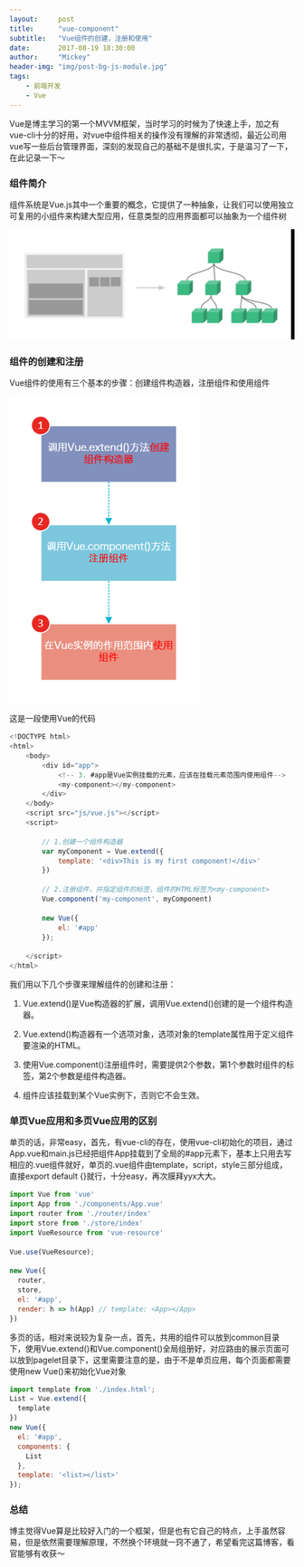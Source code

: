 ```yaml
---
layout:     post
title:      "vue-component"
subtitle:   "Vue组件的创建，注册和使用"
date:       2017-08-19 18:30:00
author:     "Mickey"
header-img: "img/post-bg-js-module.jpg"
tags:
    - 前端开发
    - Vue
---
```


Vue是博主学习的第一个MVVM框架，当时学习的时候为了快速上手，加之有vue-cli十分的好用，对vue中组件相关的操作没有理解的非常透彻，最近公司用vue写一些后台管理界面，深刻的发现自己的基础不是很扎实，于是温习了一下，在此记录一下～

<h3>组件简介</h3>

组件系统是Vue.js其中一个重要的概念，它提供了一种抽象，让我们可以使用独立可复用的小组件来构建大型应用，任意类型的应用界面都可以抽象为一个组件树

![component](/img/in-post/post-vue-component/1.png)

<h3>组件的创建和注册</h3>

Vue组件的使用有三个基本的步骤：创建组件构造器，注册组件和使用组件

![component](/img/in-post/post-vue-component/2.png)

这是一段使用Vue的代码

```js
<!DOCTYPE html>
<html>
    <body>
        <div id="app">
            <!-- 3. #app是Vue实例挂载的元素，应该在挂载元素范围内使用组件-->
            <my-component></my-component>
        </div>
    </body>
    <script src="js/vue.js"></script>
    <script>
    
        // 1.创建一个组件构造器
        var myComponent = Vue.extend({
            template: '<div>This is my first component!</div>'
        })
        
        // 2.注册组件，并指定组件的标签，组件的HTML标签为<my-component>
        Vue.component('my-component', myComponent)
        
        new Vue({
            el: '#app'
        });
        
    </script>
</html>
```

我们用以下几个步骤来理解组件的创建和注册：

1. Vue.extend()是Vue构造器的扩展，调用Vue.extend()创建的是一个组件构造器。 

2. Vue.extend()构造器有一个选项对象，选项对象的template属性用于定义组件要渲染的HTML。 

3. 使用Vue.component()注册组件时，需要提供2个参数，第1个参数时组件的标签，第2个参数是组件构造器。 

4. 组件应该挂载到某个Vue实例下，否则它不会生效。

<h3>单页Vue应用和多页Vue应用的区别</h3>

单页的话，非常easy，首先，有vue-cli的存在，使用vue-cli初始化的项目，通过App.vue和main.js已经把组件App挂载到了全局的#app元素下，基本上只用去写相应的.vue组件就好，单页的.vue组件由template，script，style三部分组成，直接export default {}就行，十分easy，再次膜拜yyx大大。

```js
import Vue from 'vue'
import App from './components/App.vue'
import router from './router/index'
import store from './store/index'
import VueResource from 'vue-resource' 

Vue.use(VueResource);

new Vue({
  router,
  store,
  el: '#app',
  render: h => h(App) // template: <App></App>
})
```

多页的话，相对来说较为复杂一点，首先，共用的组件可以放到common目录下，使用Vue.extend()和Vue.component()全局组册好，对应路由的展示页面可以放到pagelet目录下，这里需要注意的是，由于不是单页应用，每个页面都需要使用new Vue()来初始化Vue对象

```js
import template from './index.html';
List = Vue.extend({
  template
})
new Vue({
  el: '#app',
  components: {
    List
  },
  template: '<list></list>'
});
```

<h3>总结</h3>

博主觉得Vue算是比较好入门的一个框架，但是也有它自己的特点，上手虽然容易，但是依然需要理解原理，不然换个环境就一窍不通了，希望看完这篇博客，看官能够有收获～



